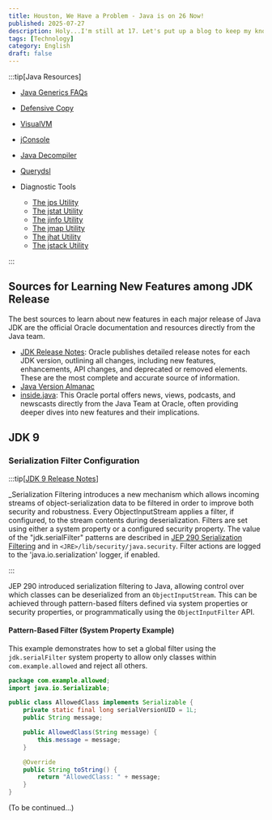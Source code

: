 ```yaml
---
title: Houston, We Have a Problem - Java is on 26 Now!
published: 2025-07-27
description: Holy...I'm still at 17. Let's put up a blog to keep my knowledge up-to-date.
tags: [Technology]
category: English
draft: false
---
```


:::tip[Java Resources]

- [Java Generics FAQs](http://www.angelikalanger.com/GenericsFAQ/JavaGenericsFAQ.html)
- [Defensive Copy](http://www.javapractices.com/topic/TopicAction.do?Id=15)
- [VisualVM](https://visualvm.github.io/)
- [jConsole](https://openjdk.java.net/tools/svc/jconsole/)
- [Java Decompiler](http://java-decompiler.github.io/)
- [Querydsl](http://querydsl.com/)
- Diagnostic Tools

  - [The jps Utility](https://docs.oracle.com/javase/8/docs/technotes/guides/troubleshoot/tooldescr015.html)
  - [The jstat Utility](https://docs.oracle.com/javase/8/docs/technotes/guides/troubleshoot/tooldescr017.html)
  - [The jinfo Utility](https://docs.oracle.com/javase/8/docs/technotes/guides/troubleshoot/tooldescr013.html)
  - [The jmap Utility](https://docs.oracle.com/javase/8/docs/technotes/guides/troubleshoot/tooldescr014.html)
  - [The jhat Utility](https://docs.oracle.com/javase/8/docs/technotes/guides/troubleshoot/tooldescr012.html)
  - [The jstack Utility](https://docs.oracle.com/javase/8/docs/technotes/guides/troubleshoot/tooldescr016.html)

:::

Sources for Learning New Features among JDK Release
----------------------------------------------------

The best sources to learn about new features in each major release of Java JDK are the official Oracle documentation and
resources directly from the Java team.

- [JDK Release Notes](https://www.oracle.com/java/technologies/javase/jdk-relnotes-index.html): Oracle publishes
  detailed release notes for each JDK version, outlining all changes, including new features, enhancements, API changes,
  and deprecated or removed elements. These are the most complete and accurate source of information.
- [Java Version Almanac](https://javaalmanac.io/)
- [inside.java](https://inside.java/): This Oracle portal offers news, views, podcasts, and newscasts directly from the
  Java Team at Oracle, often providing deeper dives into new features and their implications.

JDK 9
-----

### Serialization Filter Configuration

:::tip[[JDK 9 Release Notes](https://www.oracle.com/java/technologies/javase/9-relnotes.html#JDK-8155760)]

_Serialization Filtering introduces a new mechanism which allows incoming streams of object-serialization data to be
filtered in order to improve both security and robustness. Every ObjectInputStream applies a filter, if configured, to
the stream contents during deserialization. Filters are set using either a system property or a configured security
property. The value of the "jdk.serialFilter" patterns are described in
[JEP 290 Serialization Filtering](http://openjdk.java.net/jeps/290) and in `<JRE>/lib/security/java.security`. Filter
actions are logged to the 'java.io.serialization' logger, if enabled.

:::

JEP 290 introduced serialization filtering to Java, allowing control over which classes can be deserialized from an
`ObjectInputStream`. This can be achieved through pattern-based filters defined via system properties or security
properties, or programmatically using the `ObjectInputFilter` API.

#### Pattern-Based Filter (System Property Example)

This example demonstrates how to set a global filter using the `jdk.serialFilter` system property to allow only classes
within `com.example.allowed` and reject all others.

```java title="AllowedClass.java"
package com.example.allowed;
import java.io.Serializable;

public class AllowedClass implements Serializable {
    private static final long serialVersionUID = 1L;
    public String message;

    public AllowedClass(String message) {
        this.message = message;
    }

    @Override
    public String toString() {
        return "AllowedClass: " + message;
    }
}
```

(To be continued...)
